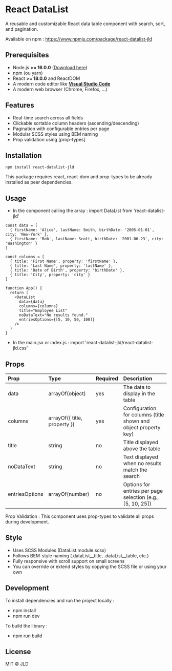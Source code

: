 # React DataList

A reusable and customizable React data table component with search, sort, and pagination.

Available on npm : https://www.npmjs.com/package/react-datalist-jld

## Prerequisites

- Node.js **>= 16.0.0** ([Download here](https://nodejs.org/))
- npm (ou yarn)
- React **>= 18.0.0** and ReactDOM
- A modern code editor like **[Visual Studio Code](https://code.visualstudio.com/)**
- A modern web browser (Chrome, Firefox, …)

## Features

- Real-time search across all fields
- Clickable sortable column headers (ascending/descending)
- Pagination with configurable entries per page
- Modular SCSS styles using BEM naming
- Prop validation using [prop-types]

## Installation
```
npm install react-datalist-jld
```
 This package requires react, react-dom and prop-types to be already installed as peer dependencies.

## Usage


- In the component calling the array :
import DataList from 'react-datalist-jld'
```
const data = [
  { firstName: 'Alice', lastName: Smith, birthDate: '2005-01-01', city: 'New-York' },
  { firstName: 'Bob', lastName: Scott, birthDate: '2001-06-23', city: 'Washington' }
]

const columns = [
  { title: 'First Name', property: 'firstName' },
  { title: 'Last Name', property: 'lastName' },
  { title: 'Date of Birth', property: 'birthDate' },
  { title: 'City', property: 'city' }
]

function App() {
  return (
    <DataList
      data={data}
      columns={columns}
      title="Employee List"
      noDataText="No results found."
      entriesOptions={[5, 10, 50, 100]}
    />
  )
}
```
- In the main.jsx or index.js :
import 'react-datalist-jld/react-datalist-jld.css'

## Props

|Prop              |Type                            |Required    |Description
|:-----------------|:-------------------------------|:-----------|:----------
|data              |arrayOf(object)                 |yes         |The data to display in the table  
|columns           |arrayOf({ title, property })    |yes         |Configuration for columns (title shown and object property key)  
|title             |string                          |no          |Title displayed above the table  
|noDataText        |string                          |no          |Text displayed when no results match the search  
|entriesOptions    |arrayOf(number)                 |no          |Options for entries per page selection (e.g., [5, 10, 25])  

Prop Validation : This component uses prop-types to validate all props during development.

## Style

- Uses SCSS Modules (DataList.module.scss)
- Follows BEM-style naming (.dataList__title, .dataList__table, etc.)
- Fully responsive with scroll support on small screens
- You can override or extend styles by copying the SCSS file or using your own

## Development

To install dependencies and run the project locally :  
- npm install  
- npm run dev  

To build the library :  
- npm run build

## License

MIT © JLD